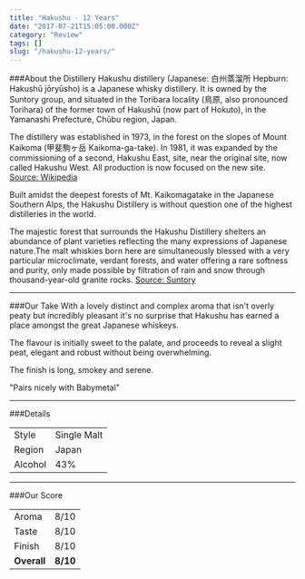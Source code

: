 ```yaml
---
title: "Hakushu - 12 Years"
date: "2017-07-21T15:05:00.000Z"
category: "Review"
tags: []
slug: "/hakushu-12-years/"
---
```

###About the Distillery
Hakushu distillery (Japanese: 白州蒸溜所 Hepburn: Hakushū jōryūsho) is a Japanese whisky distillery. It is owned by the Suntory group, and situated in the Toribara locality (鳥原, also pronounced Torihara) of the former town of Hakushū (now part of Hokuto), in the Yamanashi Prefecture, Chūbu region, Japan.

The distillery was established in 1973, in the forest on the slopes of Mount Kaikoma (甲斐駒ヶ岳 Kaikoma-ga-take). In 1981, it was expanded by the commissioning of a second, Hakushu East, site, near the original site, now called Hakushu West. All production is now focused on the new site.
[Source: Wikipedia](https://en.wikipedia.org/wiki/Hakushu_distillery)

Built amidst the deepest forests of Mt. Kaikomagatake in the Japanese Southern Alps, the Hakushu Distillery is without question one of the highest distilleries in the world.

The majestic forest that surrounds the Hakushu Distillery shelters an abundance of plant varieties reflecting the many expressions of Japanese nature.The malt whiskies born here are simultaneously blessed with a very particular microclimate, verdant forests, and water offering a rare softness and purity, only made possible by filtration of rain and snow through thousand-year-old granite rocks.
[Source: Suntory](https://whisky.suntory.com/en/na/distilleries/hakushu/index.html)

---

###Our Take
With a lovely distinct and complex aroma that isn't overly peaty but incredibly pleasant it's no surprise that Hakushu has earned a place amongst the great Japanese whiskeys.

The flavour is initially sweet to the palate, and proceeds to reveal a slight peat, elegant and robust without being overwhelming.

The finish is long, smokey and serene.

"Pairs nicely with Babymetal"

---

###Details
<table>  
<tr>  
<td class="grey">Style</td><td>Single Malt</td>  
</tr>  
<tr>  
<td class="grey">Region</td><td>Japan</td>  
</tr>  
<tr>  
<td class="grey">Alcohol</td><td>43%</td>  
</tr>  
</table>


---

###Our Score
<table class="score-table">  
<tr>  
<td class="grey">Aroma</td><td>8/10</td>  
</tr>  
<tr>  
<td class="grey">Taste</td><td>8/10</td>  
</tr>  
<tr>  
<td class="grey">Finish</td><td>8/10</td>  
</tr>  
<tr>  
<td class="grey"><strong>Overall</strong></td><td><strong>8/10</strong></td>  
</tr>  
</table>
    